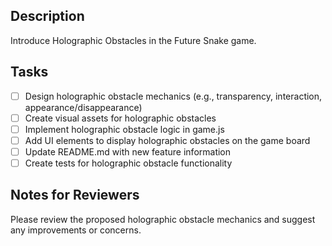 ## Description

Introduce Holographic Obstacles in the Future Snake game.

## Tasks

- [ ] Design holographic obstacle mechanics (e.g., transparency, interaction, appearance/disappearance)
- [ ] Create visual assets for holographic obstacles
- [ ] Implement holographic obstacle logic in game.js
- [ ] Add UI elements to display holographic obstacles on the game board
- [ ] Update README.md with new feature information
- [ ] Create tests for holographic obstacle functionality

## Notes for Reviewers

Please review the proposed holographic obstacle mechanics and suggest any improvements or concerns.
